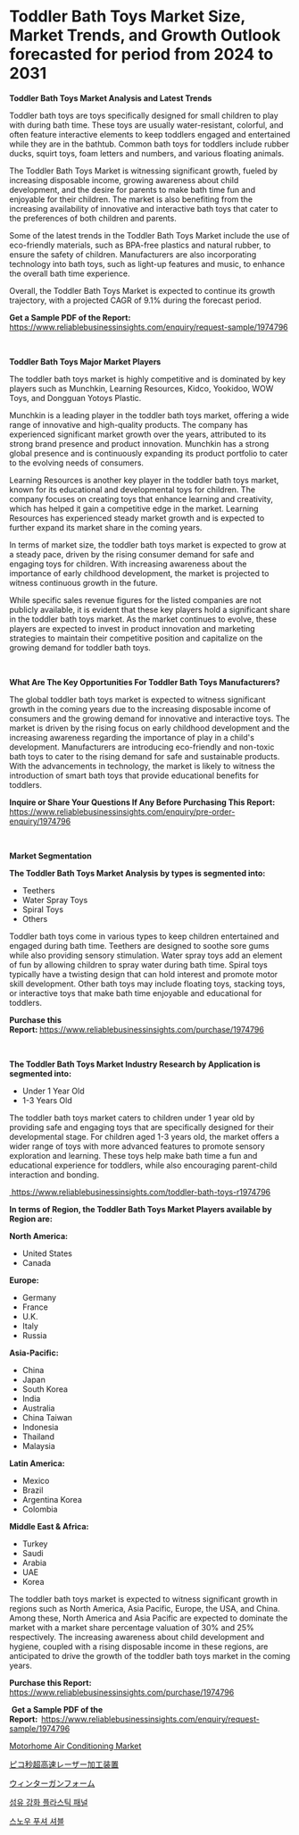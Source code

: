 <p><h1>Toddler Bath Toys Market Size, Market Trends, and Growth Outlook forecasted for period from 2024 to 2031</h1></p><p><strong>Toddler Bath Toys Market Analysis and Latest Trends</strong></p>
<p><p>Toddler bath toys are toys specifically designed for small children to play with during bath time. These toys are usually water-resistant, colorful, and often feature interactive elements to keep toddlers engaged and entertained while they are in the bathtub. Common bath toys for toddlers include rubber ducks, squirt toys, foam letters and numbers, and various floating animals.</p><p>The Toddler Bath Toys Market is witnessing significant growth, fueled by increasing disposable income, growing awareness about child development, and the desire for parents to make bath time fun and enjoyable for their children. The market is also benefiting from the increasing availability of innovative and interactive bath toys that cater to the preferences of both children and parents.</p><p>Some of the latest trends in the Toddler Bath Toys Market include the use of eco-friendly materials, such as BPA-free plastics and natural rubber, to ensure the safety of children. Manufacturers are also incorporating technology into bath toys, such as light-up features and music, to enhance the overall bath time experience.</p><p>Overall, the Toddler Bath Toys Market is expected to continue its growth trajectory, with a projected CAGR of 9.1% during the forecast period.</p></p>
<p><strong>Get a Sample PDF of the Report:&nbsp;</strong> <a href="https://www.reliablebusinessinsights.com/enquiry/request-sample/1974796">https://www.reliablebusinessinsights.com/enquiry/request-sample/1974796</a></p>
<p>&nbsp;</p>
<p><strong>Toddler Bath Toys Major Market Players</strong></p>
<p><p>The toddler bath toys market is highly competitive and is dominated by key players such as Munchkin, Learning Resources, Kidco, Yookidoo, WOW Toys, and Dongguan Yotoys Plastic.</p><p>Munchkin is a leading player in the toddler bath toys market, offering a wide range of innovative and high-quality products. The company has experienced significant market growth over the years, attributed to its strong brand presence and product innovation. Munchkin has a strong global presence and is continuously expanding its product portfolio to cater to the evolving needs of consumers.</p><p>Learning Resources is another key player in the toddler bath toys market, known for its educational and developmental toys for children. The company focuses on creating toys that enhance learning and creativity, which has helped it gain a competitive edge in the market. Learning Resources has experienced steady market growth and is expected to further expand its market share in the coming years.</p><p>In terms of market size, the toddler bath toys market is expected to grow at a steady pace, driven by the rising consumer demand for safe and engaging toys for children. With increasing awareness about the importance of early childhood development, the market is projected to witness continuous growth in the future.</p><p>While specific sales revenue figures for the listed companies are not publicly available, it is evident that these key players hold a significant share in the toddler bath toys market. As the market continues to evolve, these players are expected to invest in product innovation and marketing strategies to maintain their competitive position and capitalize on the growing demand for toddler bath toys.</p></p>
<p>&nbsp;</p>
<p><strong>What Are The Key Opportunities For Toddler Bath Toys Manufacturers?</strong></p>
<p><p>The global toddler bath toys market is expected to witness significant growth in the coming years due to the increasing disposable income of consumers and the growing demand for innovative and interactive toys. The market is driven by the rising focus on early childhood development and the increasing awareness regarding the importance of play in a child's development. Manufacturers are introducing eco-friendly and non-toxic bath toys to cater to the rising demand for safe and sustainable products. With the advancements in technology, the market is likely to witness the introduction of smart bath toys that provide educational benefits for toddlers.</p></p>
<p><strong>Inquire or Share Your Questions If Any Before Purchasing This Report:</strong> <a href="https://www.reliablebusinessinsights.com/enquiry/pre-order-enquiry/1974796">https://www.reliablebusinessinsights.com/enquiry/pre-order-enquiry/1974796</a></p>
<p>&nbsp;</p>
<p><strong>Market Segmentation</strong></p>
<p><strong>The Toddler Bath Toys Market Analysis by types is segmented into:</strong></p>
<p><ul><li>Teethers</li><li>Water Spray Toys</li><li>Spiral Toys</li><li>Others</li></ul></p>
<p><p>Toddler bath toys come in various types to keep children entertained and engaged during bath time. Teethers are designed to soothe sore gums while also providing sensory stimulation. Water spray toys add an element of fun by allowing children to spray water during bath time. Spiral toys typically have a twisting design that can hold interest and promote motor skill development. Other bath toys may include floating toys, stacking toys, or interactive toys that make bath time enjoyable and educational for toddlers.</p></p>
<p><strong>Purchase this Report:&nbsp;</strong><a href="https://www.reliablebusinessinsights.com/purchase/1974796">https://www.reliablebusinessinsights.com/purchase/1974796</a></p>
<p>&nbsp;</p>
<p><strong>The Toddler Bath Toys Market Industry Research by Application is segmented into:</strong></p>
<p><ul><li>Under 1 Year Old</li><li>1-3 Years Old</li></ul></p>
<p><p>The toddler bath toys market caters to children under 1 year old by providing safe and engaging toys that are specifically designed for their developmental stage. For children aged 1-3 years old, the market offers a wider range of toys with more advanced features to promote sensory exploration and learning. These toys help make bath time a fun and educational experience for toddlers, while also encouraging parent-child interaction and bonding.</p></p>
<p><a href="https://www.reliablebusinessinsights.com/toddler-bath-toys-r1974796">&nbsp;https://www.reliablebusinessinsights.com/toddler-bath-toys-r1974796</a></p>
<p><strong>In terms of Region, the Toddler Bath Toys Market Players available by Region are:</strong></p>
<p>
    <p> <strong> North America: </strong>
        <ul>
            <li>United States</li>
            <li>Canada</li>
        </ul>
        </p> 
    <p> <strong> Europe: </strong>
        <ul>
            <li>Germany</li>
            <li>France</li>
            <li>U.K.</li>
            <li>Italy</li>
            <li>Russia</li>
        </ul>
        </p> 
    <p> <strong> Asia-Pacific: </strong>
        <ul>
            <li>China</li>
            <li>Japan</li>
            <li>South Korea</li>
            <li>India</li>
            <li>Australia</li>
            <li>China Taiwan</li>
            <li>Indonesia</li>
            <li>Thailand</li>
            <li>Malaysia</li>
        </ul>
        </p> 
    <p> <strong> Latin America: </strong>
        <ul>
            <li>Mexico</li>
            <li>Brazil</li>
            <li>Argentina Korea</li>
            <li>Colombia</li>
        </ul>
        </p> 
    <p> <strong> Middle East & Africa: </strong>
        <ul>
            <li>Turkey</li>
            <li>Saudi</li>
            <li>Arabia</li>
            <li>UAE</li>
            <li>Korea</li>
        </ul>
    </p>
    </p>
<p><p>The toddler bath toys market is expected to witness significant growth in regions such as North America, Asia Pacific, Europe, the USA, and China. Among these, North America and Asia Pacific are expected to dominate the market with a market share percentage valuation of 30% and 25% respectively. The increasing awareness about child development and hygiene, coupled with a rising disposable income in these regions, are anticipated to drive the growth of the toddler bath toys market in the coming years.</p></p>
<p><strong>Purchase this Report: </strong><a href="https://www.reliablebusinessinsights.com/purchase/1974796">https://www.reliablebusinessinsights.com/purchase/1974796</a></p>
<p>&nbsp;<strong>Get a Sample PDF of the Report:&nbsp;&nbsp;</strong><a href="https://www.reliablebusinessinsights.com/enquiry/request-sample/1974796">https://www.reliablebusinessinsights.com/enquiry/request-sample/1974796</a></p>
<p><strong></strong></p>
<p><p><a href="https://github.com/Angelnienowdseej3e45z3p8c/Market-Research-Report-List-3/blob/main/motorhome-air-conditioning-market.md">Motorhome Air Conditioning Market</a></p><p><a href="https://medium.com/@amandasantosxavier51/%E3%82%B0%E3%83%AD%E3%83%BC%E3%83%90%E3%83%AB%E3%83%94%E3%82%B3%E7%A7%92%E8%B6%85%E9%AB%98%E9%80%9F%E3%83%AC%E3%83%BC%E3%82%B6%E3%83%BC%E5%8A%A0%E5%B7%A5%E8%A8%AD%E5%82%99%E5%B8%82%E5%A0%B4%E3%82%BB%E3%82%AF%E3%82%BF%E3%83%BC-%E7%A8%AE%E9%A1%9E-%E5%BF%9C%E7%94%A8-%E5%B8%82%E5%A0%B4%E3%83%97%E3%83%AC%E3%83%BC%E3%83%A4%E3%83%BC%E3%81%AE%E6%88%A6%E7%95%A5-%E5%9C%B0%E5%9F%9F%E3%81%AE%E6%88%90%E9%95%B7%E6%B4%9E%E5%AF%9F-%E3%81%8A%E3%82%88%E3%81%B3%E5%B0%86%E6%9D%A5%E3%81%AE%E4%BA%88%E6%B8%AC-2024%E5%B9%B4-2031%E5%B9%B4-d52e05d7973f">ピコ秒超高速レーザー加工装置</a></p><p><a href="https://medium.com/@jarredmertz53/%E5%86%AC%E3%81%AE%E3%82%AC%E3%83%B3%E3%83%95%E3%82%A9%E3%83%BC%E3%83%A0%E5%B8%82%E5%A0%B4%E3%82%B7%E3%82%A7%E3%82%A2-%E3%82%B5%E3%82%A4%E3%82%BA-%E3%83%88%E3%83%AC%E3%83%B3%E3%83%89-%E7%94%A3%E6%A5%AD%E5%88%86%E6%9E%90%E3%83%AC%E3%83%9D%E3%83%BC%E3%83%88-%E5%BF%9C%E7%94%A8-%E3%83%89%E3%82%A2%E3%81%A8%E7%AA%93-%E5%A3%81-%E3%83%91%E3%82%A4%E3%83%97%E3%83%A9%E3%82%A4%E3%83%B3-%E3%81%9D%E3%81%AE%E4%BB%96-%E5%88%A5-%E3%82%BF%E3%82%A4%E3%83%97-%E6%91%82%E6%B0%8F%E3%83%9E%E3%82%A4%E3%83%8A%E3%82%B920%E5%BA%A6%E4%BB%A5%E4%B8%8B-%E6%91%82%E6%B0%8F%E3%83%9E%E3%82%A4%E3%83%8A%E3%82%B920%E5%BA%A6%E3%81%8B%E3%82%8910%E5%BA%A6-%E6%91%82%E6%B0%8F10%E5%BA%A6%E4%BB%A5%E4%B8%8A-%E5%88%A5-2024-b726f71ac394">ウィンターガンフォーム</a></p><p><a href="https://medium.com/@arifulislambijoy21_52571/%EC%84%AC%EC%9C%A0-%EA%B0%95%ED%99%94-%ED%94%8C%EB%9D%BC%EC%8A%A4%ED%8B%B1-%ED%8C%A8%EB%84%90-%EC%82%B0%EC%97%85%EC%97%90-%EB%8C%80%ED%95%9C-%ED%86%B5%EC%B0%B0-%EB%8C%80%EC%97%85%EC%B2%B4-%EC%9E%AC%EB%AC%B4-%EC%83%81%ED%83%9C-%EC%8B%9C%EC%9E%A5-%EA%B7%9C%EB%AA%A8-%EB%B0%8F-2031%EB%85%84%EA%B9%8C%EC%A7%80%EC%9D%98-%EC%88%98%EC%9D%B5-%EB%B6%84%EC%84%9D-129c228b9fb8">섬유 강화 플라스틱 패널</a></p><p><a href="https://medium.com/@kirana180201_26468/%EB%88%88-%ED%8C%8C%EC%9A%B0%EC%85%94-%EC%82%BD-%EC%8B%9C%EC%9E%A5-%EC%8B%AC%EC%B8%B5-%EB%B6%84%EC%84%9D-%EB%8F%99%ED%96%A5-%EC%8B%9C%EC%9E%A5-%EC%84%B8%EB%B6%84%ED%99%94-%EB%B0%8F-%EA%B2%BD%EC%9F%81-%EB%B6%84%EC%84%9D-9885bc2034cf">스노우 푸셔 셔블</a></p></p>